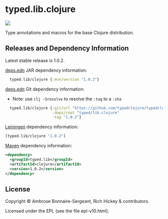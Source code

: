 # typed.lib.clojure

<a href='http://typedclojure.org'><img src='images/part-of-typed-clojure-project.png'></a>

Type annotations and macros for the base Clojure distribution.

## Releases and Dependency Information

Latest stable release is 1.0.2.

[deps.edn](https://clojure.org/reference/deps_and_cli) JAR dependency information:

```clj
  typed.lib/clojure {:mvn/version "1.0.2"}
 ```

[deps.edn](https://clojure.org/reference/deps_and_cli) Git dependency information:

- Note: use `clj -Sresolve` to resolve the `:tag` to a `:sha`

```clj
  typed.lib/clojure {:git/url "https://github.com/typedclojure/typedclojure"
                     :deps/root "typed/lib.clojure"
                     :tag "1.0.2"}
```

[Leiningen](https://github.com/technomancy/leiningen) dependency information:

```clojure
[typed.lib/clojure "1.0.2"]
```

[Maven](https://maven.apache.org/) dependency information:

```XML
<dependency>
  <groupId>typed.lib</groupId>
  <artifactId>clojure</artifactId>
  <version>1.0.2</version>
</dependency>
```

## License

Copyright © Ambrose Bonnaire-Sergeant, Rich Hickey & contributors.

Licensed under the EPL (see the file epl-v10.html).
